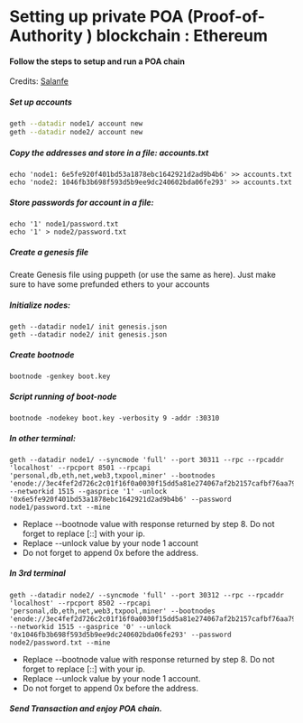 # Setting up private POA (Proof-of-Authority ) blockchain : Ethereum

#### Follow the steps to setup and run a POA chain
Credits: [Salanfe][credit1]

##### Set up accounts

```sh
geth --datadir node1/ account new
geth --datadir node2/ account new
```

##### Copy the addresses and store in a file: accounts.txt

```
echo 'node1: 6e5fe920f401bd53a1878ebc1642921d2ad9b4b6' >> accounts.txt
echo 'node2: 1046fb3b698f593d5b9ee9dc240602bda06fe293' >> accounts.txt
```

#####  Store passwords for account in a file:

```
echo '1' node1/password.txt
echo '1' > node2/password.txt
```

##### Create a genesis file 
Create Genesis file using puppeth (or use the same as here). Just make sure to have some prefunded ethers to your accounts

##### Initialize nodes:

```
geth --datadir node1/ init genesis.json
geth --datadir node2/ init genesis.json
```

##### Create bootnode

```
bootnode -genkey boot.key
```

##### Script running of boot-node

```
bootnode -nodekey boot.key -verbosity 9 -addr :30310
```

##### In other terminal:

```
geth --datadir node1/ --syncmode 'full' --port 30311 --rpc --rpcaddr 'localhost' --rpcport 8501 --rpcapi 'personal,db,eth,net,web3,txpool,miner' --bootnodes 'enode://3ec4fef2d726c2c01f16f0a0030f15dd5a81e274067af2b2157cafbf76aa79fa9c0be52c6664e80cc5b08162ede53279bd70ee10d024fe86613b0b09e1106c40@127.0.0.1:30310' --networkid 1515 --gasprice '1' -unlock '0x6e5fe920f401bd53a1878ebc1642921d2ad9b4b6' --password node1/password.txt --mine
```
* Replace --bootnode value with response returned by step 8. Do not forget to replace [::] with your ip.
* Replace --unlock value by your node 1 account
* Do not forget to append 0x before the address.

##### In 3rd terminal
```
geth --datadir node2/ --syncmode 'full' --port 30312 --rpc --rpcaddr 'localhost' --rpcport 8502 --rpcapi 'personal,db,eth,net,web3,txpool,miner' --bootnodes 'enode://3ec4fef2d726c2c01f16f0a0030f15dd5a81e274067af2b2157cafbf76aa79fa9c0be52c6664e80cc5b08162ede53279bd70ee10d024fe86613b0b09e1106c40@127.0.0.1:30310' --networkid 1515 --gasprice '0' --unlock '0x1046fb3b698f593d5b9ee9dc240602bda06fe293' --password node2/password.txt --mine
```

* Replace --bootnode value with response returned by step 8. Do not forget to replace [::] with your ip.
* Replace --unlock value by your node 1 account.
* Do not forget to append 0x before the address.

##### Send Transaction and enjoy POA chain. 
[credit1]: <https://hackernoon.com/setup-your-own-private-proof-of-authority-ethereum-network-with-geth-9a0a3750cda8>

